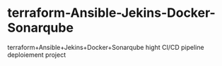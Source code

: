 # terraform-Ansible-Jekins-Docker-Sonarqube
terraform+Ansible+Jekins+Docker+Sonarqube hight CI/CD pipeline deploiement project
